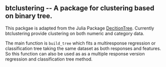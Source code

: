 ## btclustering -- A package for clustering based on binary tree.

This packgae is adapted from the Julia Package [DecitionTree](https://github.com/bensadeghi/DecisionTree.jl). 
Currently btclustering provide clustering on both numeric and category data.   

The main function is `build_tree` which fits a multiresponse regression or classification tree taking the 
same dataset as both responses and features. So this function can also be used as as a multiple response version
regression and classification tree method.


